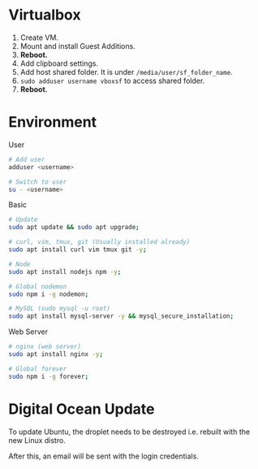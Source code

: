 # Virtualbox

1. Create VM.
2. Mount and install Guest Additions.
3. **Reboot.**
4. Add clipboard settings.
5. Add host shared folder. It is under `/media/user/sf_folder_name`.
6. `sudo adduser username vboxsf` to access shared folder.
7. **Reboot.**

# Environment

User

```bash
# Add user
adduser <username>

# Switch to user
su - <username>
```

Basic

```bash
# Update
sudo apt update && sudo apt upgrade;

# curl, vim, tmux, git (Usually installed already)
sudo apt install curl vim tmux git -y;

# Node
sudo apt install nodejs npm -y;

# Global nodemon
sudo npm i -g nodemon;

# MySQL (sudo mysql -u root)
sudo apt install mysql-server -y && mysql_secure_installation;
```

Web Server

```bash
# nginx (web server)
sudo apt install nginx -y;

# Global forever
sudo npm i -g forever;
```

# Digital Ocean Update

To update Ubuntu, the droplet needs to be destroyed i.e. rebuilt with the new Linux distro.

After this, an email will be sent with the login credentials.
